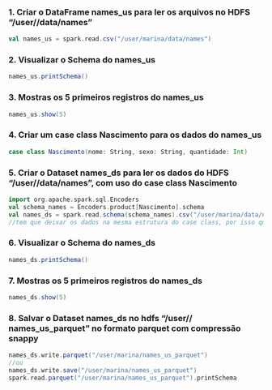 ### 1. Criar o DataFrame names_us para ler os arquivos no HDFS “/user/<nome>/data/names”
```scala
val names_us = spark.read.csv("/user/marina/data/names")
```
### 2. Visualizar o Schema do names_us
```scala
names_us.printSchema()
```
### 3. Mostras os 5 primeiros registros do names_us
```scala
names_us.show(5)
```
### 4. Criar um case class Nascimento para os dados do names_us
```scala
case class Nascimento(nome: String, sexo: String, quantidade: Int)
```
### 5. Criar o Dataset names_ds para ler os dados do HDFS “/user/<nome>/data/names”, com uso do case class Nascimento
```scala
import org.apache.spark.sql.Encoders
val schema_names = Encoders.product[Nascimento].schema
val names_ds = spark.read.schema(schema_names).csv("/user/marina/data/names").as[Nascimento]
//tem que deixar os dados na mesma estrutura do case class, por isso que se usa o ".schema" antes do ".csv"
```
### 6. Visualizar o Schema do names_ds
```scala
names_ds.printSchema()
```
### 7. Mostras os 5 primeiros registros do names_ds
```scala
names_ds.show(5)
```
### 8. Salvar o Dataset names_ds no hdfs “/user/<nome>/ names_us_parquet” no formato parquet com compressão snappy
```scala
names_ds.write.parquet("/user/marina/names_us_parquet")
//ou
names_ds.write.save("/user/marina/names_us_parquet")
spark.read.parquet("/user/marina/names_us_parquet").printSchema
```
